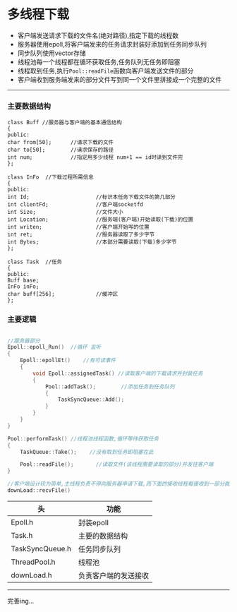 # 多线程下载
- 客户端发送请求下载的文件名(绝对路径),指定下载的线程数
- 服务器使用epoll,将客户端发来的任务请求封装好添加到任务同步队列
- 同步队列使用vector<Task>存储
- 线程池每一个线程都在循环获取任务,任务队列无任务即阻塞
- 线程取到任务,执行`Pool::readFile`函数向客户端发送文件的部分
- 客户端收到服务端发来的部分文件写到同一个文件里拼接成一个完整的文件


------------

### 主要数据结构 


    
    class Buff //服务器与客户端的基本通信结构
    {
    public:
    char from[50];      //请求下载的文件
    char to[50];        //请求保存的路径
    int num;            //指定用多少线程 num+1 == id时读到文件完
    };

    class InFo  //下载过程所需信息
    {
    public:
    int Id;                     //标识本任务下载文件的第几部分
    int clientFd;               //客户端socketfd
    int Size;                   //文件大小
    int Location;               //服务端(客户端)开始读取(下载)的位置
    int writen;                 //客户端开始写的位置
    int ret;                    //服务器读取了多少字节
    int Bytes;                  //本部分需要读取(下载)多少字节
    };

    class Task  //任务
    {
    public:
    Buff base;
    InFo inFo;
    char buff[256];             //缓冲区
    };


### 主要逻辑

```cpp

//服务器部分
Epoll::epoll_Run()  //循环 监听 
{
    Epoll::epollEt()    //有可读事件
    {
        void Epoll::assignedTask() //读取客户端的下载请求并封装任务
        {
            Pool::addTask();        //添加任务到任务队列
            {
                TaskSyncQueue::Add();
            }
        }
    }
}

Pool::performTask() //线程池线程函数,循环等待获取任务
{
    TaskQueue::Take();    //没有取到任务即阻塞在此 

    Pool::readFile();       //读取文件(该线程需要读取的部分)并发往客户端
}

//客户端设计较为简单,主线程负责不停向服务器申请下载,而下面的接收线程每接收到一部分就写到同一个文件中的那一块
downLoad::recvFile()   
```

| 头  |功能   |
| ------------ | ------------ |
|  Epoll.h | 封装epoll  |
|  Task.h | 主要的数据结构  |
|  TaskSyncQueue.h |任务同步队列   |
|  ThreadPool.h | 线程池  |
|downLoad.h|负责客户端的发送接收|


----------
完善ing...
